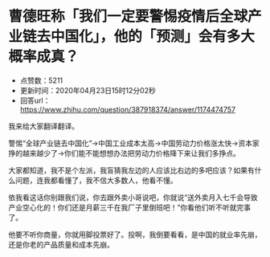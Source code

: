 # 曹德旺称「我们一定要警惕疫情后全球产业链去中国化」，他的「预测」会有多大概率成真？
- 点赞数：5211
- 更新时间：2020年04月23日15时12分02秒
- 回答url：https://www.zhihu.com/question/387918374/answer/1174474757
<body>
 <p data-pid="h5zy5r8u">我来给大家翻译翻译。</p>
 <p data-pid="EdkFh2T_">警惕“全球产业链去中国化”→中国工业成本太高→中国劳动力价格涨太快→资本家挣的越来越少了→你们能不能想想办法把劳动力价格降下来让我们多挣点。</p>
 <p data-pid="qfDKhnOP">大家都知道，我不是个左派，我盲猜我左边的人应该比右边的多吧应该？如果有什么问题，连我都看懂了，我不信大多数人，他看不懂。</p>
 <p data-pid="MKvYWSU0">依我看这话你别跟我们说，你去跟外卖小哥说吧，你就说“送外卖月入七千会导致产业空心化的！你们还是月薪三千在我厂子里倒班吧！”你看他们听不听就完事了。</p>
 <p data-pid="jlf2nSC_">他要不听你商量，你就用脚投票好了。投啊，我倒要看看，是中国的就业率先崩，还是你老的产品质量和成本先崩。</p>
</body>